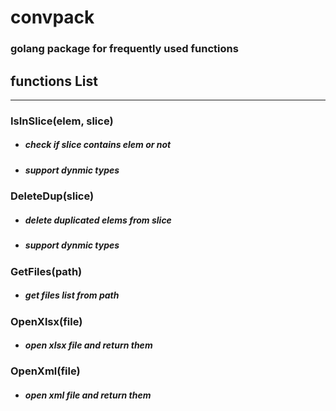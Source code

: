 # convpack

### golang package for frequently used functions

## functions List
---
### IsInSlice(elem, slice)
+ ##### check if slice contains elem or not
+ ##### support dynmic types

### DeleteDup(slice)
+ ##### delete duplicated elems from slice
+ ##### support dynmic types

### GetFiles(path)
+ ##### get files list from path

### OpenXlsx(file)
+ ##### open xlsx file and return them

### OpenXml(file)
+ ##### open xml file and return them
